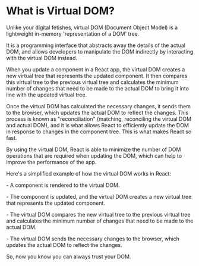 # What is Virtual DOM?

Unlike your digital fetishes, virtual DOM (Document Object Model) is a lightweight in-memory 'representation of a DOM' tree.

It is a programming interface that abstracts away the details of the actual DOM, and allows developers to manipulate the DOM indirectly by interacting with the virtual DOM instead.

When you update a component in a React app, the virtual DOM creates a new virtual tree that represents the updated component. It then compares this virtual tree to the previous virtual tree and calculates the minimum number of changes that need to be made to the actual DOM to bring it into line with the updated virtual tree.

Once the virtual DOM has calculated the necessary changes, it sends them to the browser, which updates the actual DOM to reflect the changes. This process is known as "reconciliation" (matching, reconciling the virtual DOM and actual DOM), and it is what allows React to efficiently update the DOM in response to changes in the component tree. This is what makes React so fast.

By using the virtual DOM, React is able to minimize the number of DOM operations that are required when updating the DOM, which can help to improve the performance of the app.

Here's a simplified example of how the virtual DOM works in React:

\- A component is rendered to the virtual DOM.

\- The component is updated, and the virtual DOM creates a new virtual tree that represents the updated component.

\- The virtual DOM compares the new virtual tree to the previous virtual tree and calculates the minimum number of changes that need to be made to the actual DOM.

\- The virtual DOM sends the necessary changes to the browser, which updates the actual DOM to reflect the changes.

So, now you know you can always trust your DOM.